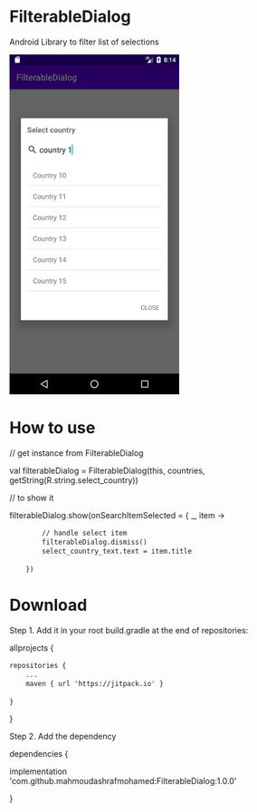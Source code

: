 # FilterableDialog
Android Library to filter list of selections

<img src="Screenshot_1590327098.png" width="300">

# How to use

 // get instance from FilterableDialog

  val filterableDialog = FilterableDialog(this, countries, getString(R.string.select_country))

  // to show it

 filterableDialog.show(onSearchItemSelected = { _, item ->

            // handle select item
            filterableDialog.dismiss()
            select_country_text.text = item.title

        })

# Download

Step 1.
Add it in your root build.gradle at the end of repositories:

allprojects {

	repositories {
		...
		maven { url 'https://jitpack.io' }

	}

}


Step 2. Add the dependency

dependencies {

implementation 'com.github.mahmoudashrafmohamed:FilterableDialog:1.0.0'

}
